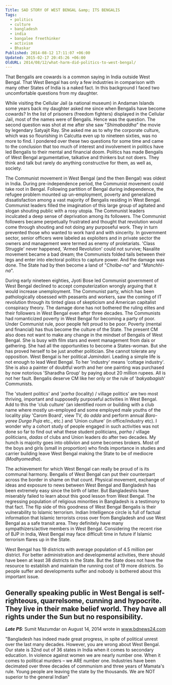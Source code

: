 ```yaml
---
Title: SAD STORY OF WEST BENGAL &amp; ITS BENGALIS
Tags:
  - politics
  - culture
  - bangladesh
  - india
  - bangalee freethinker
  - activism
  - Bhaskar
Published: 2014-08-12 17:11:07 +06:00
Updated: 2015-02-17 20:45:26 +06:00
OldURL: 2014/08/12/what-harm-did-politics-to-west-bengal/
---
```


That Bengalis are cowards is a common saying in India outside West Bengal. That West Bengal has only a few industries in comparison with many other States of India is a naked fact. In this background I faced two uncomfortable questions from my daughter.

While visiting the Cellular Jail (a national museum) in Andaman Islands some years back my daughter asked me since when Bengalis have become cowards? In the list of prisoners (freedom fighters) displayed in the Cellular Jail, most of the names were of Bengalis. Hence was the question. The second question was shot at me after she saw "<em>Shimabaddha</em>" the movie by legendary Satyajit Ray. She asked me as to why the corporate culture, which was so flourishing in Calcutta even up to nineteen sixties, was no more to find. I pondered over these two questions for some time and came to the conclusion that too much of interest and involvement in politics have led Bengalis to their mental and financial doom. Politics has made Bengalis of West Bengal argumentative, talkative and thinkers but not doers. They think and talk but rarely do anything constructive for them, as well as, society.

The Communist movement in West Bengal (and the then Bengal) was oldest in India. During pre-independence period, the Communist movement could take root in Bengal. Following partition of Bengal during independence, the refugee problem mounted up un-employment, poverty and generalized dissatisfaction among a vast majority of Bengalis residing in West Bengal. Communist leaders filled the imagination of this large group of agitated and slogan shouting public with a rosy utopia. The Communist leaders inculcated a deep sense of deprivation among its followers. The Communist followers became perpetually frustrated and thought that revolution would come through shouting and not doing any purposeful work. They in turn prevented those who wanted to work hard and with sincerity. In government sector, senior officers were labeled as exploiters and in private sector the owners and management were termed as enemy of proletariats. 'Class Struggle' never happened, 'Armed Revolution' could not survive; Naxalite movement became a bad dream; the Communists folded tails between their legs and enter into electoral politics to capture power. And the damage was done. The State had by then become a land of "<em>Cholbe-na</em>" and "<em>Manchhi-na</em>".

During early nineteen eighties, Jyoti Bose led Communist government of West Bengal declined to accept computerization wrongly arguing that it would increase unemployment. The Communist party, which has been pathologically obsessed with peasants and workers, saw the coming of  IT revolution through its tinted glass of skepticism and American capitalist conspiracy theory. The damage done has not bothered the ruling elites and their followers in West Bengal even after three decades. The Communists had romanticized poverty in West Bengal for becoming a party of poor. Under Communist rule, poor people felt proud to be poor. Poverty (mental and financial) has thus become the culture of the State. The present CM also does not want to make any change in the mindset of Bengalis of West Bengal. She is busy with film stars and event management from dais or gathering. She had all the opportunities to become a States-woman. But she has proved herself to be just another politician. She cannot tolerate any opposition. West Bengal is her political <em>Jamindari</em>. Leading a simple life is not enough to lead West Bengal. To her 'industry' means 'cottage industry'. She is also a painter of doubtful worth and her one painting was purchased by now notorious 'Sharadha Group' by paying about 20 million rupees. All is not her fault. Bengalis deserve CM like her only or the rule of '<em>bakyabagish</em>' Communists.

The 'student politics' and '<em>parha</em> (locality) / village politics' are two most thriving, important and supposedly purposeful activities in West Bengal. Add to this the 'club culture' (an identified room or building with a club name where mostly un-employed and some employed male youths of the locality play 'Carom Board', view TV, do <em>adda</em> and perform annual <em>Baro-yaree Durga Puja</em> etc., etc.) and 'Union culture' (in office/industry etc). I wonder why a cohort study of people engaged in such activities was not done so far to find out what these student politicians, <em>parha</em> / village politicians, <em>dadas</em> of clubs and Union leaders do after two decades. My hunch is majority goes into oblivion and some becomes brokers. Most of the boys and girls (small in proportion) who finds importance in studies and carrier building leave West Bengal making the State to be of mediocre (<em>Modhyomedha</em>).

The achievement for which West Bengal can really be proud of is its communal harmony. Bengalis of West Bengal can put their counterpart across the border in shame on that count. Physical movement, exchange of ideas and exposure to news between West Bengal and Bangladesh has been extremely easy since the birth of latter. But Bangladeshis have miserably failed to learn about this good lesson from West Bengal. The regressing population of religious minorities in Bangladesh is a testimony to that fact. The flip side of this goodness of West Bengal Bengalis is their vulnerability to Islamic terrorism. Indian Intelligence circle is full of factual information that Islamic terrorists cross over from Bangladesh and use West Bengal as a safe transit area. They definitely have many sympathizers/active members in West Bengal. Considering the recent rise of BJP in India, West Bengal may face difficult time in future if Islamic terrorism flares up in the State.  

West Bengal has 19 districts with average population of 4.5 million per district. For better administration and developmental activities, there should have been at least 38 districts in the State. But the State does not have the resource to establish and maintain the running cost of 19 more districts. So people suffer and developments suffer and nobody is bothered about this important issue. 

Generally speaking public in West Bengal is self-righteous, quarrelsome, cunning and hypocrite. They live in their make belief world. They have all rights under the Sun but no responsibility.
-----------------------------------------
<strong><em>Late PS</em></strong>: Sumit Mazumdar on August 14, 2014 wrote in www.bdnews24.com

"Bangladesh has indeed made great progress, in spite of political unrest over the last many decades. However, you are wrong about West Bengal. Our state is 32nd out of 36 states in India when it comes to secondary education. In violence against women we are nearly number one. When it comes to political murders – we ARE number one. Industries have been decimated over three decades of communism and three years of Mamata's rule. Young people are leaving the state by the thousands. We are NOT superior to the general Indian"



